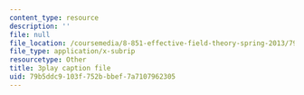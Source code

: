 ```yaml
---
content_type: resource
description: ''
file: null
file_location: /coursemedia/8-851-effective-field-theory-spring-2013/79b5ddc9103f752bbbef7a7107962305_kJFbJDYuU_k.srt
file_type: application/x-subrip
resourcetype: Other
title: 3play caption file
uid: 79b5ddc9-103f-752b-bbef-7a7107962305
---
```

